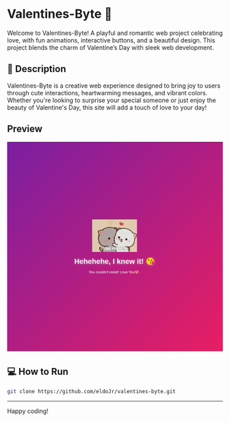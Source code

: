 # Valentines-Byte 💖

Welcome to Valentines-Byte! A playful and romantic web project celebrating love, with fun animations, interactive buttons, and a beautiful design. This project blends the charm of Valentine’s Day with sleek web development.

## 📝 Description

Valentines-Byte is a creative web experience designed to bring joy to users through cute interactions, heartwarming messages, and vibrant colors. Whether you're looking to surprise your special someone or just enjoy the beauty of Valentine's Day, this site will add a touch of love to your day!

## Preview
![Preview](./preview.png)


## 💻 How to Run
```bash
git clone https://github.com/eldoJr/valentines-byte.git
```
---
Happy coding!
